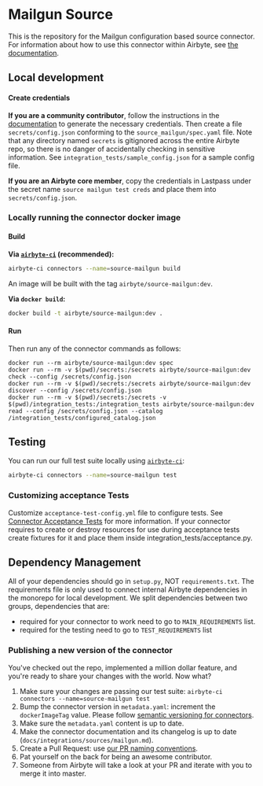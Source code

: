 # Mailgun Source

This is the repository for the Mailgun configuration based source connector. For information about
how to use this connector within Airbyte, see
[the documentation](https://docs.airbyte.com/integrations/sources/mailgun).

## Local development

#### Create credentials

**If you are a community contributor**, follow the instructions in the
[documentation](https://docs.airbyte.com/integrations/sources/mailgun) to generate the necessary
credentials. Then create a file `secrets/config.json` conforming to the `source_mailgun/spec.yaml`
file. Note that any directory named `secrets` is gitignored across the entire Airbyte repo, so there
is no danger of accidentally checking in sensitive information. See
`integration_tests/sample_config.json` for a sample config file.

**If you are an Airbyte core member**, copy the credentials in Lastpass under the secret name
`source mailgun test creds` and place them into `secrets/config.json`.

### Locally running the connector docker image

#### Build

**Via
[`airbyte-ci`](https://github.com/airbytehq/airbyte/blob/master/airbyte-ci/connectors/pipelines/README.md)
(recommended):**

```bash
airbyte-ci connectors --name=source-mailgun build
```

An image will be built with the tag `airbyte/source-mailgun:dev`.

**Via `docker build`:**

```bash
docker build -t airbyte/source-mailgun:dev .
```

#### Run

Then run any of the connector commands as follows:

```
docker run --rm airbyte/source-mailgun:dev spec
docker run --rm -v $(pwd)/secrets:/secrets airbyte/source-mailgun:dev check --config /secrets/config.json
docker run --rm -v $(pwd)/secrets:/secrets airbyte/source-mailgun:dev discover --config /secrets/config.json
docker run --rm -v $(pwd)/secrets:/secrets -v $(pwd)/integration_tests:/integration_tests airbyte/source-mailgun:dev read --config /secrets/config.json --catalog /integration_tests/configured_catalog.json
```

## Testing

You can run our full test suite locally using
[`airbyte-ci`](https://github.com/airbytehq/airbyte/blob/master/airbyte-ci/connectors/pipelines/README.md):

```bash
airbyte-ci connectors --name=source-mailgun test
```

### Customizing acceptance Tests

Customize `acceptance-test-config.yml` file to configure tests. See
[Connector Acceptance Tests](https://docs.airbyte.com/connector-development/testing-connectors/connector-acceptance-tests-reference)
for more information. If your connector requires to create or destroy resources for use during
acceptance tests create fixtures for it and place them inside integration_tests/acceptance.py.

## Dependency Management

All of your dependencies should go in `setup.py`, NOT `requirements.txt`. The requirements file is
only used to connect internal Airbyte dependencies in the monorepo for local development. We split
dependencies between two groups, dependencies that are:

- required for your connector to work need to go to `MAIN_REQUIREMENTS` list.
- required for the testing need to go to `TEST_REQUIREMENTS` list

### Publishing a new version of the connector

You've checked out the repo, implemented a million dollar feature, and you're ready to share your
changes with the world. Now what?

1. Make sure your changes are passing our test suite:
   `airbyte-ci connectors --name=source-mailgun test`
2. Bump the connector version in `metadata.yaml`: increment the `dockerImageTag` value. Please
   follow
   [semantic versioning for connectors](https://docs.airbyte.com/contributing-to-airbyte/resources/pull-requests-handbook/#semantic-versioning-for-connectors).
3. Make sure the `metadata.yaml` content is up to date.
4. Make the connector documentation and its changelog is up to date
   (`docs/integrations/sources/mailgun.md`).
5. Create a Pull Request: use
   [our PR naming conventions](https://docs.airbyte.com/contributing-to-airbyte/resources/pull-requests-handbook/#pull-request-title-convention).
6. Pat yourself on the back for being an awesome contributor.
7. Someone from Airbyte will take a look at your PR and iterate with you to merge it into master.
